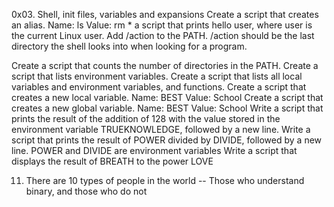 0x03. Shell, init files, variables and expansions
Create a script that creates an alias. Name: ls Value: rm *
a script that prints hello user, where user is the current Linux user.
Add /action to the PATH. /action should be the last directory the shell looks into when looking for a program.


Create a script that counts the number of directories in the PATH.
Create a script that lists environment variables.
Create a script that lists all local variables and environment variables, and functions.
Create a script that creates a new local variable. Name: BEST Value: School
Create a script that creates a new global variable. Name: BEST Value: School
Write a script that prints the result of the addition of 128 with the value stored in the environment variable TRUEKNOWLEDGE, followed by a new line.
Write a script that prints the result of POWER divided by DIVIDE, followed by a new line. POWER and DIVIDE are environment variables
Write a script that displays the result of BREATH to the power LOVE


11. There are 10 types of people in the world -- Those who understand binary, and those who do not
